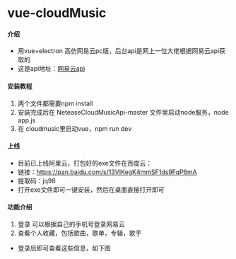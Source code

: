 # vue-cloudMusic

#### 介绍

 - 用vue+electron 高仿网易云pc版，后台api是网上一位大佬根据网易云api获取的
 - 这是api地址：[网易云api](https://binaryify.github.io/NeteaseCloudMusicApi/#/)

#### 安装教程

1. 两个文件都需要npm install
2. 安装完成后在 NeteaseCloudMusicApi-master 文件里启动node服务，node app.js
3. 在 cloudmusic里启动vue，npm run dev

#### 上线

 - 目前已上线阿里云，打包好的exe文件在百度云：
 - 链接：https://pan.baidu.com/s/13VIKegK4mmSF1ds9FqP6mA
 - 提取码：jq98 
 - 打开exe文件即可一键安装，然后在桌面直接打开即可

#### 功能介绍

1. 登录
可以根据自己的手机号登录网易云
2. 查看个人收藏，包括歌曲，歌单，专辑，歌手
 - 登录后即可查看这些信息，如下图

